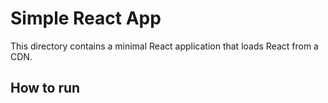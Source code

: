 # Simple React App

This directory contains a minimal React application that loads React from a CDN.

## How to run

